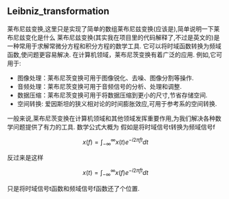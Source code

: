 ## Leibniz_transformation

莱布尼兹变换,这里只是实现了简单的数组莱布尼兹变换(应该是),简单说明一下莱布尼兹变化是什么 莱布尼兹变换(其实我在项目里的代码解释了,不过是英文的)是一种常用于求解常微分方程和积分方程的数学工具. 它可以将时域函数转换为频域函数,使问题更容易解决. 在计算机领域，莱布尼茨变换有着广泛的应用. 例如,它可用于: 
- 图像处理：莱布尼茨变换可用于图像锐化、去噪、图像分割等操作. 
- 音频处理：莱布尼茨变换可用于音频信号的分析、处理和调整. 
- 数据压缩：莱布尼茨变换可用于将数据压缩到更小的尺寸,节省存储空间. 
- 空间转换: 爱因斯坦的狭义相对论的时间膨胀效应,可用于参考系的空间转换. 

一般来说,莱布尼茨变换在计算机领域和其他领域发挥重要作用,为我们解决各种数学问题提供了有力的工具. 数学公式大概为 假如是将时域信号t转换为频域信号f

```math
x(f)=\int_{-\infty}^{\infty}x(t)e^{-i2\pi ft}dt
```

反过来是这样

```math
x(t)=\int_{-\infty}^{\infty}x(f)e^{-i2\pi ft}dt
```

只是将时域信号t函数和频域信号f函数还了个位置.
